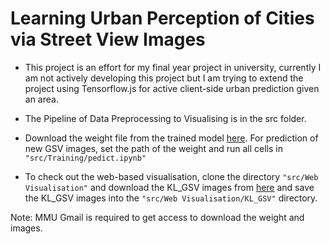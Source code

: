 # Learning Urban Perception of Cities via Street View Images
- This project is an effort for my final year project in university, currently I am not actively developing this project but I am trying to extend the project using Tensorflow.js for active client-side urban prediction given an area.

- The Pipeline of Data Preprocessing to Visualising is in the src folder.

- Download the weight file from the trained model [here](https://drive.google.com/open?id=1HIy3pvJ3_a5RxLcuilXazWAYJTBVyWeU). For prediction of new GSV images, set the path of the weight and run all cells in `"src/Training/pedict.ipynb"`

- To check out the web-based visualisation, clone the directory `"src/Web Visualisation"` and download the KL_GSV images from [here](https://drive.google.com/open?id=1F70rrxQ_MIAaTMxh9-CTY5jAw-VbpX57) and save the KL_GSV images into the `"src/Web Visualisation/KL_GSV"` directory.

Note: MMU Gmail is required to get access to download the weight and images.


